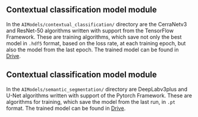 ## Contextual classification model module
In the `AIModels/contextual_classification/` directory are the CerraNetv3 and ResNet-50 algorithms written with support from the TensorFlow Framework. These are training algorithms, which save not only the best model in `.hdf5` format, based on the loss rate, at each training epoch, but also the model from the last epoch. The trained model can be found in [Drive](https://drive.google.com/drive/folders/1Dl-VZO95KNmdjjxx_7220sndU0Vje3RP).

## Contextual classification model module
In the `AIModels/semantic_segmentation/` directory are DeepLabv3plus and U-Net algorithms written with support of the Pytorch Framework. These are algorithms for training, which save the model from the last run, in `.pt` format. The trained model can be found in [Drive](https://drive.google.com/drive/folders/1Dl-VZO95KNmdjjxx_7220sndU0Vje3RP).

